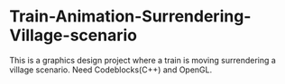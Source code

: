 # Train-Animation-Surrendering-Village-scenario
This is a graphics design project where a train is moving surrendering a village scenario.
Need Codeblocks(C++) and OpenGL.
